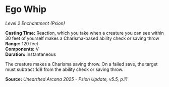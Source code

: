 # Ego Whip
*Level 2 Enchantment (Psion)*

**Casting Time:** Reaction, which you take when a creature you can see within 30 feet of yourself makes a Charisma-based ability check or saving throw  
**Range:** 120 feet  
**Components:** V  
**Duration:** Instantaneous  

The creature makes a Charisma saving throw. On a failed save, the target must subtract 1d8 from the ability check or saving throw.

**Source:** *Unearthed Arcana 2025 - Psion Update, v5.5, p.11*
